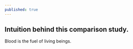 ```yaml
---
published: true
---
```

## Intuition behind this comparison study.

Blood is the fuel of living beings.
